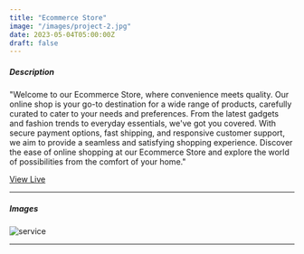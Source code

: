 ```yaml
---
title: "Ecommerce Store"
image: "/images/project-2.jpg"
date: 2023-05-04T05:00:00Z
draft: false
---
```



##### Description

"Welcome to our Ecommerce Store, where convenience meets quality. Our online shop is your go-to destination for a wide range of products, carefully curated to cater to your needs and preferences. From the latest gadgets and fashion trends to everyday essentials, we've got you covered. With secure payment options, fast shipping, and responsive customer support, we aim to provide a seamless and satisfying shopping experience. Discover the ease of online shopping at our Ecommerce Store and explore the world of possibilities from the comfort of your home."

[View Live](https://rana-reebaal-hackathon.vercel.app)

---

##### Images

![service](/images/project-2.jpg "service")

---
